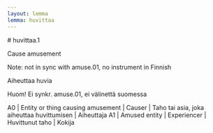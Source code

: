 ```yaml
---
layout: lemma
lemma: huvittaa
---
```


<div class="sense">
# <span class="sensename">huvittaa.1</span>

<span class="description">Cause amusement</span>

Note: not in sync with amuse.01, no instrument in Finnish

<span class="description">Aiheuttaa huvia</span>

Huom! Ei synkr. amuse.01, ei välinettä suomessa

A0 | Entity or thing causing amusement | Causer | Taho tai asia, joka aiheuttaa huvittumisen | Aiheuttaja
A1 | Amused entity | Experiencer | Huvittunut taho | Kokija

</div>

